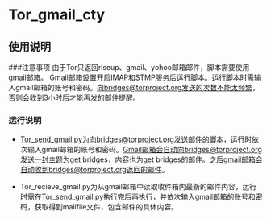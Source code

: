 # Tor_gmail_cty
## 使用说明
###注意事项
由于Tor只返回riseup、gmail、yohoo邮箱邮件，脚本需要使用gmail邮箱。
Gmail邮箱设置开启IMAP和STMP服务后运行脚本。运行脚本时需输入gmail邮箱的账号和密码。向bridges@torproject.org发送的次数不能太频繁，否则会收到3小时后才能再发的邮件提醒。

### 运行说明

* Tor_send_gmail.py为向bridges@torproject.org发送邮件的脚本，运行时依次输入gmail邮箱的账号和密码。Gmail邮箱会自动向bridges@torproject.org发送一封主题为get bridges，内容也为get bridges的邮件。之后gmail邮箱会自动收到bridges@torproject.org返回的邮件。


* Tor_recieve_gmail.py为从gmail邮箱中读取收件箱内最新的邮件内容，运行时需在Tor_send_gmail.py执行完后再执行，并依次输入gmail邮箱的账号和密码，获取得到mailfile文件，包含邮件的具体内容。
